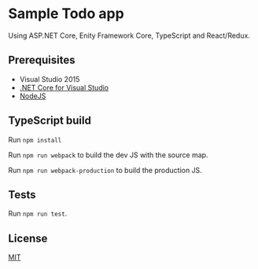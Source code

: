 Sample Todo app 
============

Using ASP.NET Core, Enity Framework Core, TypeScript and React/Redux.

## Prerequisites

 - Visual Studio 2015
 -  [.NET Core for Visual Studio](https://www.microsoft.com/net/core)
 -  [NodeJS](https://nodejs.org)

## TypeScript build

Run `npm install`

Run `npm run webpack` to build the dev JS with the source map.

Run `npm run webpack-production` to build the production JS.

## Tests

Run `npm run test`.

## License
[MIT](https://github.com/eXavera/Todo-app-sample/blob/master/LICENSE.md)
